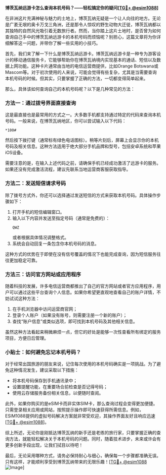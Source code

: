 **博茨瓦纳远游卡怎么查询本机号码？——轻松搞定你的疑问[[TG💪+ @esim1088](https://t.me/s/esim1088)]**

在非洲这片充满神秘与魅力的土地上，博茨瓦纳无疑是一个让人向往的地方。无论是广袤无垠的奥卡万戈三角洲，还是那令人惊叹的野生动物大迁徙，博茨瓦纳都以其独特的自然风光吸引着无数旅行者。然而，当你踏上这片土地时，是否曾为如何查询自己手中的博茨瓦纳远游卡的本机号码而烦恼呢？别担心，这篇文章将为你详细解答这一问题，并带你了解一些实用的小技巧。

首先，我们来了解一下什么是博茨瓦纳远游卡。博茨瓦纳远游卡是一种专为游客设计的移动通信服务卡，它能够帮助你在博茨瓦纳境内实现基本的通话、短信以及数据上网功能。这种卡片通常由当地的电信运营商提供，比如Orange Botswana或Mascom等。对于初次使用的人来说，可能会觉得有些复杂，尤其是当需要查询本机号码的时候。但其实，只要掌握了正确的方法，一切都变得简单起来。

那么，具体该如何查询自己的本机号码呢？以下是几种常见的方法：

### 方法一：通过拨号界面直接查询

这是最直接也是最常用的方式之一。大多数手机都支持通过特定的代码来查询本机号码。一般来说，在博茨瓦纳地区，你可以尝试输入以下代码：
```
*100#
```
然后按下拨打键（通常标有绿色电话图标）。稍等片刻后，屏幕上会显示你的本机号码及相关信息。这种方法适用于绝大部分手机品牌和型号，包括安卓系统和苹果iOS设备。

需要注意的是，在输入上述代码之前，请确保手机已经成功激活了远游卡的服务。如果还没有完成激活流程，建议先联系当地运营商客服获取指导。

### 方法二：发送短信请求号码

除了拨号方式外，你还可以选择通过发送短信的方式来获取本机号码。具体操作步骤如下：
1. 打开手机的短信编辑窗口。
2. 输入以下内容并发送至指定号码（通常是免费的）：
   ```
   QWZ
   ```
   或者根据具体情况调整格式。
3. 系统会自动回复一条包含你本机号码的消息。

这种方式的优势在于即使在没有信号覆盖的情况下也能完成查询，因为短信服务往往更加稳定可靠。

### 方法三：访问官方网站或应用程序

随着科技的发展，许多电信运营商都推出了自己的官方网站或者官方应用程序，用户可以通过这些平台查询个人信息。如果你希望更直观地查看自己的账户详情，不妨试试这种方法：
1. 在手机浏览器中访问运营商官网；
2. 登录个人账户（如果没有账号，则需要注册一个新的账户）；
3. 查找“账户信息”或类似选项，即可找到本机号码及其他相关信息。

虽然这种方法看起来稍微麻烦一点，但它的好处是能够一次性查看所有绑定的服务项目，方便日后管理。

### 小贴士：如何避免忘记本机号码？

对于经常出国旅游的朋友来说，记住每次使用的本机号码确实是一项挑战。为了避免这种情况发生，建议采取以下措施：
- 将本机号码保存到手机通讯录中；
- 设置提醒功能，在重要场合前检查是否记得号码；
- 使用云存储服务备份相关信息，以便随时查阅。

此外，如果你购买的是eSIM卡而非实体SIM卡，那么查询过程会变得更加便捷。只需登录相关应用或网站，按照提示操作即可快速获得所需信息。例如，ESIM1088提供的虚拟号码解决方案就非常受欢迎，其操作界面友好且响应迅速[[TG💪+ @esim1088](https://t.me/s/esim1088)]。

综上所述，无论你是刚抵达博茨瓦纳的新手还是老练的旅行家，只要掌握正确的查询方法，就能轻松解决关于本机号码的问题。同时，随着技术进步，未来或许会有更多创新手段出现，让我们拭目以待吧！

最后，无论采用哪种方式，请务必保持耐心与细心，确保每一个步骤都准确无误。只有这样，才能顺利享受到博茨瓦纳带来的无限乐趣！[[TG💪+ @esim1088](https://t.me/s/esim1088) ![Image](https://i.postimg.cc/4NQfJmqS/Snipaste-2025-05-13-00-14-12.png)]